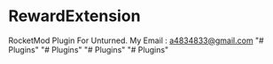 # RewardExtension
RocketMod Plugin For Unturned. 
My Email : a4834833@gmail.com
"# Plugins" 
"# Plugins" 
"# Plugins" 
"# Plugins" 
